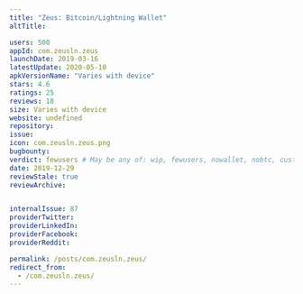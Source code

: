 ```yaml
---
title: "Zeus: Bitcoin/Lightning Wallet"
altTitle: 

users: 500
appId: com.zeusln.zeus
launchDate: 2019-03-16
latestUpdate: 2020-05-10
apkVersionName: "Varies with device"
stars: 4.6
ratings: 25
reviews: 18
size: Varies with device
website: undefined
repository: 
issue: 
icon: com.zeusln.zeus.png
bugbounty: 
verdict: fewusers # May be any of: wip, fewusers, nowallet, nobtc, custodial, nosource, nonverifiable, verifiable, bounty, defunct
date: 2019-12-29
reviewStale: true
reviewArchive:


internalIssue: 87
providerTwitter: 
providerLinkedIn: 
providerFacebook: 
providerReddit: 

permalink: /posts/com.zeusln.zeus/
redirect_from:
  - /com.zeusln.zeus/
---
```



